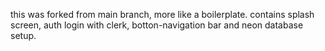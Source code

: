 this was forked from main branch, more like a boilerplate.
contains splash screen, auth login with clerk, botton-navigation bar and neon database setup.
